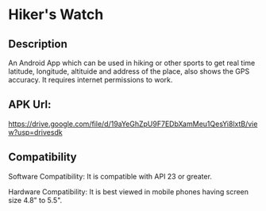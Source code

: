 # Hiker's Watch

## Description

An Android App which can be used in hiking or other sports to get real time latitude, longitude, altituide and address of the place, also shows the GPS accuracy. It requires internet permissions to work.

## APK Url:

https://drive.google.com/file/d/19aYeGhZpU9F7EDbXamMeu1QesYi8lxtB/view?usp=drivesdk

## Compatibility

Software Compatibility: It is compatible with API 23 or greater.

Hardware Compatibility: It is best viewed in mobile phones having screen size 4.8" to 5.5".
